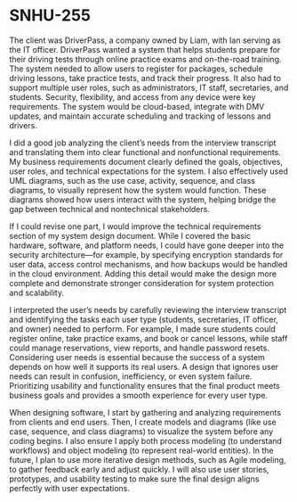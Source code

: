 # SNHU-255
The client was DriverPass, a company owned by Liam, with Ian serving as the IT officer. DriverPass wanted a system that helps students prepare for their driving tests through online practice exams and on-the-road training. The system needed to allow users to register for packages, schedule driving lessons, take practice tests, and track their progress. It also had to support multiple user roles, such as administrators, IT staff, secretaries, and students. Security, flexibility, and access from any device were key requirements. The system would be cloud-based, integrate with DMV updates, and maintain accurate scheduling and tracking of lessons and drivers.

I did a good job analyzing the client’s needs from the interview transcript and translating them into clear functional and nonfunctional requirements. My business requirements document clearly defined the goals, objectives, user roles, and technical expectations for the system. I also effectively used UML diagrams, such as the use case, activity, sequence, and class diagrams, to visually represent how the system would function. These diagrams showed how users interact with the system, helping bridge the gap between technical and nontechnical stakeholders.

If I could revise one part, I would improve the technical requirements section of my system design document. While I covered the basic hardware, software, and platform needs, I could have gone deeper into the security architecture—for example, by specifying encryption standards for user data, access control mechanisms, and how backups would be handled in the cloud environment. Adding this detail would make the design more complete and demonstrate stronger consideration for system protection and scalability.

I interpreted the user’s needs by carefully reviewing the interview transcript and identifying the tasks each user type (students, secretaries, IT officer, and owner) needed to perform. For example, I made sure students could register online, take practice exams, and book or cancel lessons, while staff could manage reservations, view reports, and handle password resets. Considering user needs is essential because the success of a system depends on how well it supports its real users. A design that ignores user needs can result in confusion, inefficiency, or even system failure. Prioritizing usability and functionality ensures that the final product meets business goals and provides a smooth experience for every user type.

When designing software, I start by gathering and analyzing requirements from clients and end users. Then, I create models and diagrams (like use case, sequence, and class diagrams) to visualize the system before any coding begins. I also ensure I apply both process modeling (to understand workflows) and object modeling (to represent real-world entities). In the future, I plan to use more iterative design methods, such as Agile modeling, to gather feedback early and adjust quickly. I will also use user stories, prototypes, and usability testing to make sure the final design aligns perfectly with user expectations.
